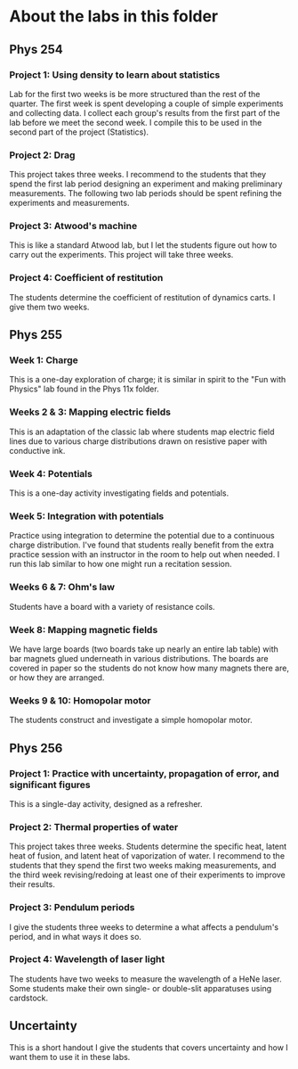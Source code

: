 # About the labs in this folder

## Phys 254
### Project 1: Using density to learn about statistics
Lab for the first two weeks is be more structured than the rest of the quarter. The first week is spent developing a couple of simple experiments and collecting data. I collect each group's results from the first part of the lab before we meet the second week. I compile this to be used in the second part of the project (Statistics).

### Project 2: Drag

This project takes three weeks. I recommend to the students that they spend the first lab period designing an experiment and making preliminary measurements. The following two lab periods should be spent refining the experiments and measurements.

### Project 3: Atwood's machine
This is like a standard Atwood lab, but I let the students figure out how to carry out the experiments. This project will take three weeks.

### Project 4: Coefficient of restitution
The students determine the coefficient of restitution of dynamics carts. I give them two weeks.

## Phys 255
### Week 1: Charge
This is a one-day exploration of charge; it is similar in spirit to the "Fun with Physics" lab found in the Phys 11x folder.

### Weeks 2 & 3: Mapping electric fields
This is an adaptation of the classic lab where students map electric field lines due to various charge distributions drawn on resistive paper with conductive ink. 

### Week 4: Potentials
This is a one-day activity investigating fields and potentials.

### Week 5: Integration with potentials
Practice using integration to determine the potential due to a continuous charge distribution. I've found that students really benefit from the extra practice session with an instructor in the room to help out when needed. I run this lab similar to how one might run a recitation session.

### Weeks 6 & 7: Ohm's law
Students have a board with a variety of resistance coils.

### Week 8: Mapping magnetic fields
We have large boards (two boards take up nearly an entire lab table) with bar magnets glued underneath in various distributions. The boards are covered in paper so the students do not know how many magnets there are, or how they are arranged.

### Weeks 9 & 10: Homopolar motor 
The students construct and investigate a simple homopolar motor.

## Phys 256
### Project 1: Practice with uncertainty, propagation of error, and significant figures
This is a single-day activity, designed as a refresher.

### Project 2: Thermal properties of water
This project takes three weeks. Students determine the specific heat, latent heat of fusion, and latent heat of vaporization of water. I recommend to the students that they spend the first two weeks making measurements, and the third week revising/redoing at least one of their experiments to improve their results.

### Project 3: Pendulum periods
I give the students three weeks to determine a what affects a pendulum's period, and in what ways it does so.

### Project 4: Wavelength of laser light
The students have two weeks to measure the wavelength of a HeNe laser. Some students make their own single- or double-slit apparatuses using cardstock.

## Uncertainty
This is a short handout I give the students that covers uncertainty and how I want them to use it in these labs.